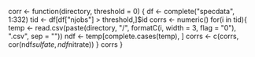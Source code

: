 corr <- function(directory, threshold = 0) {
      df <- complete("specdata", 1:332)
      tid <- df[df["njobs"] > threshold,]$id
      corrs <- numeric()
      for(i in tid){
          temp <- read.csv(paste(directory, "/", formatC(i, width = 3, flag = "0"),
                                 ".csv", sep = ""))
          ndf <- temp[complete.cases(temp), ]
          corrs <- c(corrs, cor(ndf$sulfate, ndf$nitrate))
      }
      corrs
}
